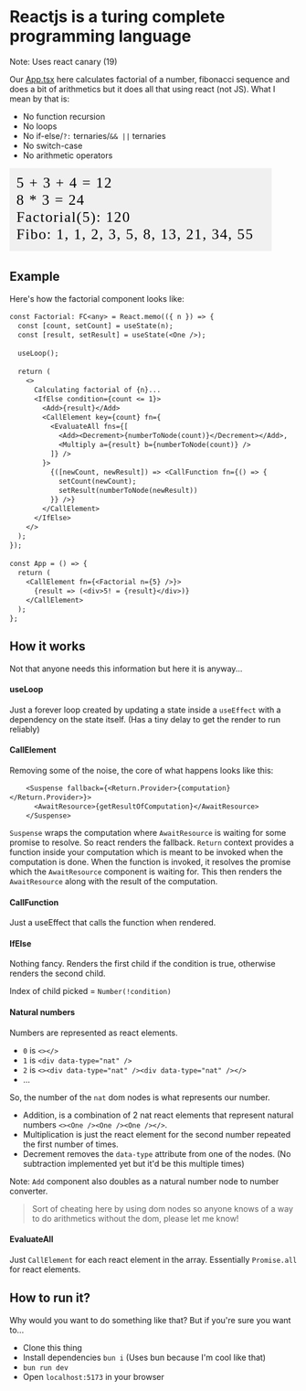 # Reactjs is a turing complete programming language

Note: Uses react canary (19)

Our [App.tsx](./src/App.tsx) here calculates factorial of a number, fibonacci sequence and does a bit of arithmetics but it does all that using react (not JS). What I mean by that is:
- No function recursion
- No loops
- No if-else/`?:` ternaries/`&& ||` ternaries
- No switch-case
- No arithmetic operators

![Screenshot](./screenshot.jpg)


## Example
Here's how the factorial component looks like:
```tsx
const Factorial: FC<any> = React.memo(({ n }) => {
  const [count, setCount] = useState(n);
  const [result, setResult] = useState(<One />);

  useLoop();

  return (
    <>
      Calculating factorial of {n}...
      <IfElse condition={count <= 1}>
        <Add>{result}</Add>
        <CallElement key={count} fn={
          <EvaluateAll fns={[
            <Add><Decrement>{numberToNode(count)}</Decrement></Add>,
            <Multiply a={result} b={numberToNode(count)} />
          ]} />
        }>
          {([newCount, newResult]) => <CallFunction fn={() => {
            setCount(newCount);
            setResult(numberToNode(newResult))
          }} />}
        </CallElement>
      </IfElse>
    </>
  );
});

const App = () => {
  return (
    <CallElement fn={<Factorial n={5} />}>
      {result => (<div>5! = {result}</div>)}
    </CallElement>
  );
};
```


## How it works
Not that anyone needs this information but here it is anyway...

#### useLoop
Just a forever loop created by updating a state inside a `useEffect` with a dependency on the state itself. (Has a tiny delay to get the render to run reliably)

#### CallElement
Removing some of the noise, the core of what happens looks like this:
```tsx
    <Suspense fallback={<Return.Provider>{computation}</Return.Provider>}>
      <AwaitResource>{getResultOfComputation}</AwaitResource>
    </Suspense>
```

`Suspense` wraps the computation where `AwaitResource` is waiting for some promise to resolve. So react renders the fallback.
`Return` context provides a function inside your computation which is meant to be invoked when the computation is done.
When the function is invoked, it resolves the promise which the `AwaitResource` component is waiting for.
This then renders the `AwaitResource` along with the result of the computation.


#### CallFunction
Just a useEffect that calls the function when rendered.


#### IfElse
Nothing fancy. Renders the first child if the condition is true, otherwise renders the second child.

Index of child picked = `Number(!condition)`


#### Natural numbers
Numbers are represented as react elements.
- `0` is `<></>`
- `1` is `<div data-type="nat" />`
- `2` is `<><div data-type="nat" /><div data-type="nat" /></>`
- ...

So, the number of the `nat` dom nodes is what represents our number.
- Addition, is a combination of 2 nat react elements that represent natural numbers `<><One /><One /><One /></>`.
- Multiplication is just the react element for the second number repeated the first number of times.
- Decrement removes the `data-type` attribute from one of the nodes. (No subtraction implemented yet but it'd be this multiple times)

Note: `Add` component also doubles as a natural number node to number converter.

> Sort of cheating here by using dom nodes so anyone knows of a way to do arithmetics without the dom, please let me know!

#### EvaluateAll
Just `CallElement` for each react element in the array. Essentially `Promise.all` for react elements.


## How to run it?
Why would you want to do something like that? But if you're sure you want to...

- Clone this thing
- Install dependencies `bun i` (Uses bun because I'm cool like that)
- `bun run dev`
- Open `localhost:5173` in your browser

